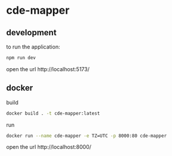 # cde-mapper

## development

to run the application:
```bash
npm run dev
```

open the url http://localhost:5173/

## docker

build
```bash
docker build . -t cde-mapper:latest
```

run
```bash
docker run --name cde-mapper -e TZ=UTC -p 8000:80 cde-mapper
```

open the url http://localhost:8000/
